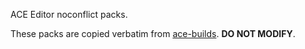 ACE Editor noconflict packs.

These packs are copied verbatim from [ace-builds](https://github.com/ajaxorg/ace-builds). __DO NOT MODIFY__.